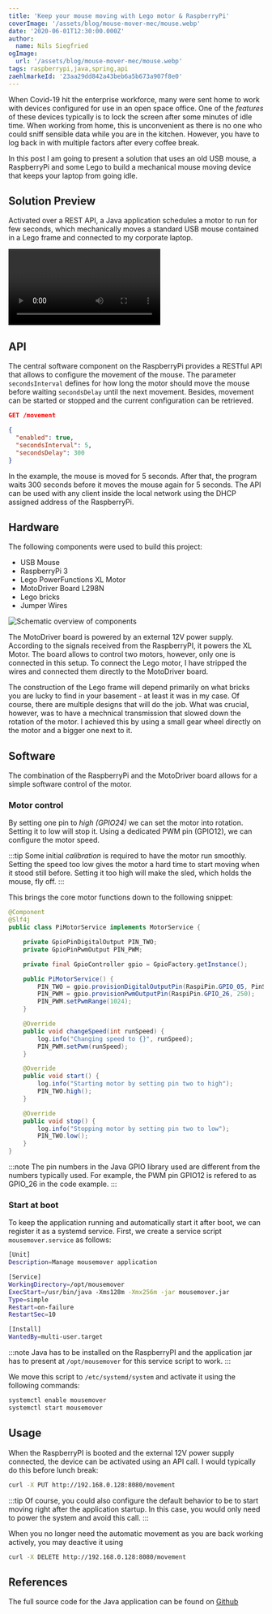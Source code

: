 ```yaml
---
title: 'Keep your mouse moving with Lego motor & RaspberryPi'
coverImage: '/assets/blog/mouse-mover-mec/mouse.webp'
date: '2020-06-01T12:30:00.000Z'
author:
  name: Nils Siegfried
ogImage:
  url: '/assets/blog/mouse-mover-mec/mouse.webp'
tags: raspberrypi,java,spring,api
zaehlmarkeId: '23aa29dd842a43beb6a5b673a907f8e0'
---
```


When Covid-19 hit the enterprise workforce, many were sent home to work with devices configured for use in an open space office. One of the *features* of these devices typically is to lock the screen after some minutes of idle time. When working from home, this is unconvenient as there is no one who could sniff sensible data while you are in the kitchen. However, you have to log back in with multiple factors after every coffee break.

In this post I am going to present a solution that uses an old USB mouse, a RaspberryPi and some Lego to build a mechanical mouse moving device that keeps your laptop from going idle.

## Solution Preview

Activated over a REST API, a Java application schedules a motor to run for few seconds, which mechanically moves a standard USB mouse contained in a Lego frame and connected to my corporate laptop.

![Mouse mover in action](/assets/blog/mouse-mover-mec/jiggle.mp4)

## API

The central software component on the RaspberryPi provides a RESTful API that allows to configure the movement of the mouse. The parameter `secondsInterval` defines for how long the motor should move the mouse before waiting `secondsDelay` until the next movement. Besides, movement can be started or stopped and the current configuration can be retrieved.

```json
GET /movement

{ 
  "enabled": true,
  "secondsInterval": 5,
  "secondsDelay": 300
}
```

In the example, the mouse is moved for 5 seconds. After that, the program waits 300 seconds before it moves the mouse 
again for 5 seconds. The API can be used with any client inside the local network using the DHCP assigned address of 
the RaspberryPi.

## Hardware

The following components were used to build this project:
 * USB Mouse
 * RaspberryPi 3
 * Lego PowerFunctions XL Motor
 * MotoDriver Board L298N
 * Lego bricks
 * Jumper Wires

![Schematic overview of components](/assets/blog/mouse-mover-mec/sketch.webp)

The MotoDriver board is powered by an external 12V power supply. According to the signals received from the RaspberryPI, 
it powers the XL Motor. The board allows to control two motors, however, only one is connected in this setup. To connect 
the Lego motor, I have stripped the wires and connected them directly to the MotoDriver board.

The construction of the Lego frame will depend primarily on what bricks you are lucky to find in your basement - at least 
it was in my case. Of course, there are multiple designs that will do the job. What was crucial, however, was to have a 
mechnical transmission that slowed down the rotation of the motor. I achieved this by using a small gear wheel directly 
on the motor and a bigger one next to it.

## Software
The combination of the RaspberryPi and the MotoDriver board allows for a simple software control of the motor. 

### Motor control 
By setting one pin to *high (GPIO24)* we can set the motor into rotation. Setting it to low will stop it. Using a dedicated PWM pin (GPIO12), we can configure the motor speed.

:::tip
Some initial *calibration* is required to have the motor run smoothly. Setting the speed too low gives the motor a hard time 
to start moving when it stood still before. Setting it too high will make the sled, which holds the mouse, fly off. 
:::

This brings the core motor functions down to the following snippet:

```java
@Component
@Slf4j
public class PiMotorService implements MotorService {

    private GpioPinDigitalOutput PIN_TWO;
    private GpioPinPwmOutput PIN_PWM;

    private final GpioController gpio = GpioFactory.getInstance();

    public PiMotorService() {
        PIN_TWO = gpio.provisionDigitalOutputPin(RaspiPin.GPIO_05, PinState.LOW);
        PIN_PWM = gpio.provisionPwmOutputPin(RaspiPin.GPIO_26, 250);
        PIN_PWM.setPwmRange(1024);
    }

    @Override
    public void changeSpeed(int runSpeed) {
        log.info("Changing speed to {}", runSpeed);
        PIN_PWM.setPwm(runSpeed);
    }

    @Override
    public void start() {
        log.info("Starting motor by setting pin two to high");
        PIN_TWO.high();
    }

    @Override
    public void stop() {
        log.info("Stopping motor by setting pin two to low");
        PIN_TWO.low();
    }
}
```

:::note
The pin numbers in the Java GPIO library used are different from the numbers typically used. For example, the PWM pin
GPIO12 is refered to as GPIO_26 in the code example.
:::

### Start at boot

To keep the application running and automatically start it after boot, we can register it as a systemd service. First, 
we create a service script `mousemover.service` as follows:

```bash
[Unit]
Description=Manage mousemover application

[Service]
WorkingDirectory=/opt/mousemover
ExecStart=/usr/bin/java -Xms128m -Xmx256m -jar mousemover.jar
Type=simple
Restart=on-failure
RestartSec=10

[Install]
WantedBy=multi-user.target
```

:::note
Java has to be installed on the RaspberryPI and the application jar has to present at `/opt/mousemover` for this service script to work.
:::

We move this script to `/etc/systemd/system` and activate it using the following commands:

```bash
systemctl enable mousemover
systemctl start mousemover
```

## Usage

When the RaspberryPI is booted and the external 12V power supply connected, the device can be activated using an API call. 
I would typically do this before lunch break:

```bash
curl -X PUT http://192.168.0.128:8080/movement
```

:::tip
Of course, you could also configure the default behavior to be to start moving right after the application startup. In this
case, you would only need to power the system and avoid this call.
:::

When you no longer need the automatic movement as you are back working actively, you may deactive it using

```bash
curl -X DELETE http://192.168.0.128:8080/movement
```

## References

The full source code for the Java application can be found on [Github](https://github.com/nsieg/mousemover)